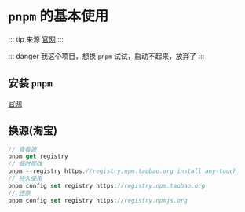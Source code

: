# `pnpm` 的基本使用

::: tip 来源
[官网](https://pnpm.io/zh/)
:::

::: danger 我这个项目，想换 `pnpm` 试试，启动不起来，放弃了
:::

## 安装 `pnpm`

[官网](https://pnpm.io/zh/installation)


## 换源(淘宝)

``` js
// 查看源
pnpm get registry 
// 临时修改
pnpm --registry https://registry.npm.taobao.org install any-touch
// 持久使用
pnpm config set registry https://registry.npm.taobao.org
// 还原
pnpm config set registry https://registry.npmjs.org
```

